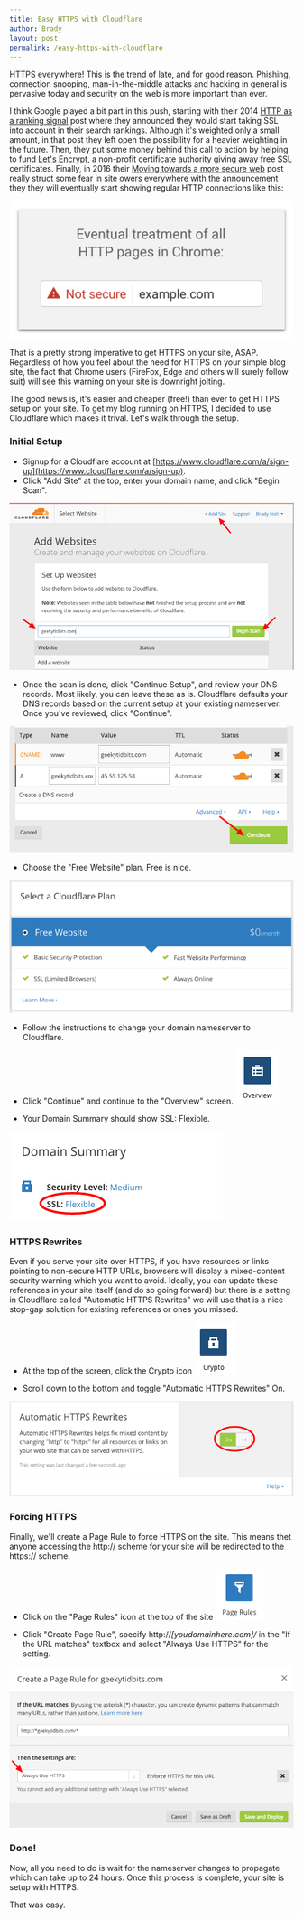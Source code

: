 ```yaml
---
title: Easy HTTPS with Cloudflare
author: Brady
layout: post
permalink: /easy-https-with-cloudflare
---
```


HTTPS everywhere!  This is the trend of late, and for good reason.  Phishing, connection snooping, man-in-the-middle attacks and hacking in general is pervasive today and security on the web is more important than ever.

I think Google played a bit part in this push, starting with their 2014 [HTTP as a ranking signal](https://webmasters.googleblog.com/2014/08/https-as-ranking-signal.html) post where they announced they would start taking SSL into account in their search rankings.  Although it's weighted only a small amount, in that post they left open the possibility for a heavier weighting in the future.  Then, they put some money behind this call to action by helping to fund [Let's Encrypt](https://letsencrypt.org/), a non-profit certificate authority giving away free SSL certificates.  Finally, in 2016 their [Moving towards a more secure web](https://security.googleblog.com/2016/09/moving-towards-more-secure-web.html) post really struct some fear in site owers everywhere with the announcement they they will eventually start showing regular HTTP connections like this:

![Chrome Not Secure Warning](/media/chrome-not-secure.png)

That is a pretty strong imperative to get HTTPS on your site, ASAP.  Regardless of how you feel about the need for HTTPS on your simple blog site, the fact that Chrome users (FireFox, Edge and others will surely follow suit) will see this warning on your site is downright jolting.

The good news is, it's easier and cheaper (free!) than ever to get HTTPS setup on your site.  To get my blog running on HTTPS, I decided to use Cloudflare which makes it trival.  Let's walk through the setup.

### Initial Setup

* Signup for a Cloudflare account at [https://www.cloudflare.com/a/sign-up](https://www.cloudflare.com/a/sign-up).
*  Click "Add Site" at the top, enter your domain name, and click "Begin Scan".

![Cloudflare Add Site](/media/cloudflare-step-1.png)

*   Once the scan is done, click "Continue Setup", and review your DNS records.  Most likely, you can leave these as is.  Cloudflare defaults your DNS records based on the current setup at your existing nameserver.  Once you've reviewed, click "Continue".

![Cloudflare DNS Records](/media/cloudflare-step-2.png)

*  Choose the "Free Website" plan.  Free is nice.

![Cloudflare Free Plan](/media/cloudflare-step-3.png)

*  Follow the instructions to change your domain nameserver to Cloudflare.

*  Click "Continue" and continue to the "Overview" screen. ![Cloudflare Automatic HTTPS Rewrites](/media/cloudflare-overview.png)

* Your Domain Summary should show SSL: Flexible.

![Cloudflare SSL Setting](/media/cloudflare-step-4.png)

### HTTPS Rewrites

Even if you serve your site over HTTPS, if you have resources or links pointing to non-secure HTTP URLs, browsers will display a mixed-content security warning which you want to avoid.  Ideally, you can update these references in your site itself (and do so going forward) but there is a setting in Cloudflare called "Automatic HTTPS Rewrites" we will use that is a nice stop-gap solution for existing references or ones you missed.

*  At the top of the screen, click the Crypto icon ![Cloudflare Crypto](/media/cloudflare-crypto.png)

* Scroll down to the bottom and toggle "Automatic HTTPS Rewrites" On.

![Cloudflare Automatic HTTPS Rewrites](/media/cloudflare-step-5.png)

### Forcing HTTPS

Finally, we'll create a Page Rule to force HTTPS on the site.  This means thet anyone accessing the http:// scheme for your site will be redirected to the https:// scheme. 

* Click on the "Page Rules" icon at the top of the site ![Cloudflare Page Rules](/media/cloudflare-page-rules.png)

*  Click "Create Page Rule", specify http://*[youdomainhere.com]/* in the "If the URL matches" textbox and select "Always Use HTTPS" for the setting.

![Cloudflare Force HTTPS](/media/cloudflare-step-6.png)

### Done!

Now, all you need to do is wait for the nameserver changes to propagate which can take up to 24 hours.  Once this process is complete, your site is setup with HTTPS.

That was easy.
